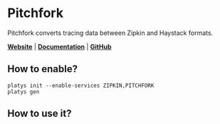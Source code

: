 # Pitchfork

Pitchfork converts tracing data between Zipkin and Haystack formats.

**[Website](https://opensource.expediagroup.com/pitchfork/)** | **[Documentation](https://opensource.expediagroup.com/pitchfork/docs/about/introduction.html)** | **[GitHub](https://github.com/ExpediaGroup/pitchfork)**

## How to enable?

```
platys init --enable-services ZIPKIN,PITCHFORK
platys gen
```

## How to use it?
